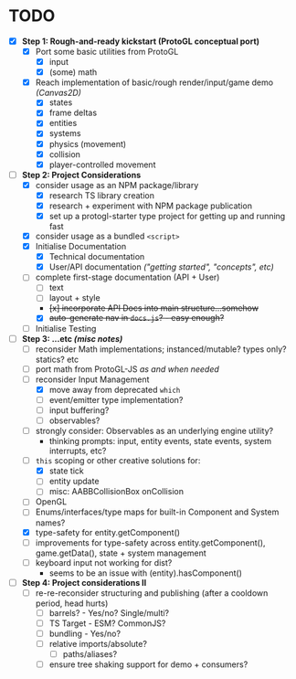 # TODO

- [x] **Step 1: Rough-and-ready kickstart (ProtoGL conceptual port)**
    - [x] Port some basic utilities from ProtoGL
        - [x] input
        - [x] (some) math
    - [x] Reach implementation of basic/rough render/input/game demo *(Canvas2D)*
        - [x] states
        - [x] frame deltas
        - [x] entities
        - [x] systems
        - [x] physics (movement)
        - [x] collision
        - [x] player-controlled movement

- [ ] **Step 2: Project Considerations**
    - [x] consider usage as an NPM package/library
        - [x] research TS library creation
        - [x] research + experiment with NPM package publication
        - [x] set up a protogl-starter type project for getting up and running fast
    - [x] consider usage as a bundled `<script>`
    - [x] Initialise Documentation
        - [x] Technical documentation
        - [x] User/API documentation *("getting started", "concepts", etc)*
    - [ ] complete first-stage documentation (API + User)
        - [ ] text
        - [ ] layout + style
        - ~~[x] incorporate API Docs into main structure...somehow~~
        - [x] ~~auto-generate nav in `docs.js`? - easy enough?~~
    - [ ] Initialise Testing

- [ ] **Step 3: ...etc *(misc notes)***
    - [ ] reconsider Math implementations; instanced/mutable? types only? statics? etc
    - [ ] port math from ProtoGL-JS *as and when needed*
    - [ ] reconsider Input Management
        - [x] move away from deprecated `which`
        - [ ] event/emitter type implementation?
        - [ ] input buffering?
        - [ ] observables?
    - [ ] strongly consider: Observables as an underlying engine utility?
        - thinking prompts: input, entity events, state events, system interrupts, etc?
    - [ ] `this` scoping or other creative solutions for:
        - [x] state tick
        - [ ] entity update
        - [ ] misc: AABBCollisionBox onCollision
    - [ ] OpenGL
    - [ ] Enums/interfaces/type maps for built-in Component and System names?
    - [x] type-safety for entity.getComponent()
    - [ ] improvements for type-safety across entity.getComponent(), game.getData(), state + system management
    - [ ] keyboard input not working for dist?
        - seems to be an issue with (entity).hasComponent()

- [ ] **Step 4: Project considerations II**
    - [ ] re-re-reconsider structuring and publishing (after a cooldown period, head hurts)
        - [ ] barrels? - Yes/no? Single/multi?
        - [ ] TS Target - ESM? CommonJS?
        - [ ] bundling - Yes/no?
        - [ ] relative imports/absolute?
            - [ ] paths/aliases?
        - [ ] ensure tree shaking support for demo + consumers?
